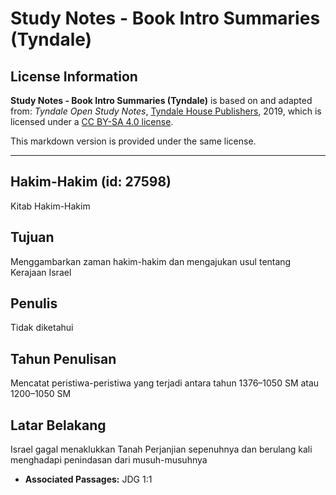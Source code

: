 # Study Notes - Book Intro Summaries (Tyndale)

## License Information

**Study Notes - Book Intro Summaries (Tyndale)** is based on and adapted from: _Tyndale Open Study Notes_, [Tyndale House Publishers](https://tyndaleopenresources.com/), 2019, which is licensed under a [CC BY-SA 4.0 license](https://creativecommons.org/licenses/by-sa/4.0/legalcode.en).

This markdown version is provided under the same license.



--------------------------------

## Hakim-Hakim (id: 27598)

Kitab Hakim\-Hakim

Tujuan
------

Menggambarkan zaman hakim\-hakim dan mengajukan usul tentang Kerajaan Israel

Penulis
-------

Tidak diketahui

Tahun Penulisan
---------------

Mencatat peristiwa\-peristiwa yang terjadi antara tahun 1376–1050 SM atau 1200–1050 SM

Latar Belakang
--------------

Israel gagal menaklukkan Tanah Perjanjian sepenuhnya dan berulang kali menghadapi penindasan dari musuh\-musuhnya

* **Associated Passages:** JDG 1:1

